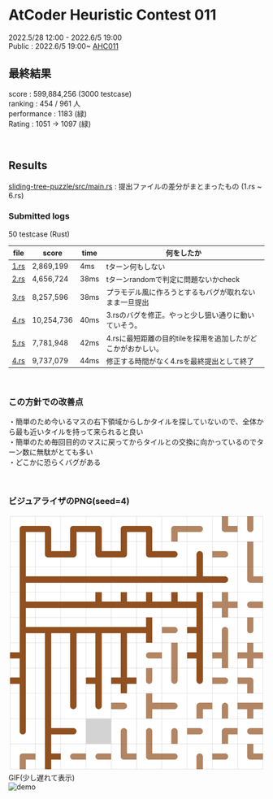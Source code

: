 # AtCoder Heuristic Contest 011

2022.5/28 12:00 - 2022.6/5 19:00  
Public : 2022.6/5 19:00~
[AHC011](https://atcoder.jp/contests/ahc011/tasks/ahc011_a)  


## 最終結果
score : 599,884,256 (3000 testcase)  
ranking : 454 / 961 人  
performance : 1183 (緑)  
Rating : 1051 -> 1097 (緑)

<br>

## Results
[sliding-tree-puzzle/src/main.rs](sliding-tree-puzzle/src/main.rs) : 提出ファイルの差分がまとまったもの (1.rs ~ 6.rs)

### Submitted logs
50 testcase (Rust)

| file | score | time | 何をしたか |
| ---- | ---- | ---- | ---- |
| [1.rs](sliding-tree-puzzle/src/bin/1.rs) | 2,869,199 | 4ms | tターン何もしない |
| [2.rs](sliding-tree-puzzle/src/bin/2.rs) | 4,656,724 | 38ms | tターンrandomで判定に問題ないかcheck |
| [3.rs](sliding-tree-puzzle/src/bin/3.rs) | 8,257,596 | 38ms | プラモデル風に作ろうとするもバグが取れないまま一旦提出 |
| [4.rs](sliding-tree-puzzle/src/bin/4.rs) | 10,254,736 | 40ms | 3.rsのバグを修正。やっと少し狙い通りに動いていそう。 |
| [5.rs](sliding-tree-puzzle/src/bin/5.rs) | 7,781,948 | 42ms | 4.rsに最短距離の目的tileを採用を追加したがどこかがおかしい。 |
| [4.rs](sliding-tree-puzzle/src/bin/4.rs) | 9,737,079 | 44ms | 修正する時間がなく4.rsを最終提出として終了 |

<br>

### この方針での改善点
・簡単のため今いるマスの右下領域からしかタイルを探していないので、全体から最も近いタイルを持って来られると良い  
・簡単のため毎回目的のマスに戻ってからタイルとの交換に向かっているのでターン数に無駄がとても多い  
・どこかに恐らくバグがある

<br>

### ビジュアライザのPNG(seed=4)
![demo](sliding-tree-puzzle/vis.png)  
GIF(少し遅れて表示)  
![demo](sliding-tree-puzzle/vis.gif)